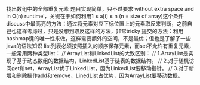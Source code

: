找出数组中的全部重复元素
题目实现简单，只不过要求‘without extra space and in O(n) runtime’，关键在于如何利用1 ≤ a[i] ≤ n (n = size of array)这个条件
discuss中最高亮的方法：通过将元素对应下标位置上的元素取反来判断，之前自己也这样考虑过，只是没想到取反这样的方法，非常tricky
提交的方法：利用hashmap键的唯一性来做，这样需要额外的空间，不是最优；但也是了解了一些java的语法知识
list列表必须按照插入的顺序保存元素，而set不允许有重复元素，一般常用两种类型list：
//		ArrayList和LinkedList的大致区别： 
//	     1.ArrayList是实现了基于动态数组的数据结构，LinkedList基于链表的数据结构。 
//	     2.对于随机访问get和set，ArrayList优于LinkedList，因为LinkedList要移动指针。 
//	     3.对于新增和删除操作add和remove，LinedList占优势，因为ArrayList要移动数据。
